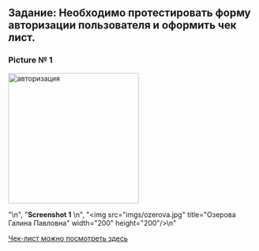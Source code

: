 ## Задание: Необходимо протестировать форму авторизации пользователя и оформить чек лист. 

### Picture № 1

<img width="264" alt="авторизация" src="https://user-images.githubusercontent.com/100410326/156147579-7d418b29-36ae-4b40-a497-9d2764f0fac7.png">

 "\n",
    "**Screenshot 1**  \n",
    "<img src=\"imgs/ozerova.jpg\" title=\"Озерова Галина Павловна\" width=\"200\" height=\"200\"/>\n"

<p><a href="https://docs.google.com/spreadsheets/d/1HLle_jrWKJWqic7MXeYbEba0FEYyeEytAQYXniPcECI/edit?usp=sharing">Чек-лист можно посмотреть здесь</a></p>
